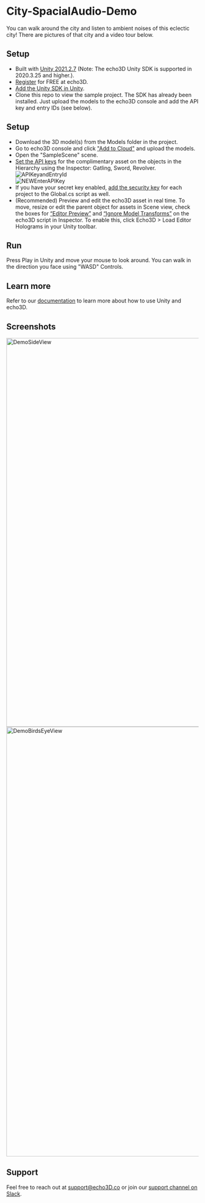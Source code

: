 # City-SpacialAudio-Demo

You can walk around the city and listen to ambient noises of this eclectic city! There are pictures of that city and a video tour below.

## Setup
* Built with [Unity 2021.2.7](https://unity3d.com/get-unity/download/archive) (Note: The echo3D Unity SDK is supported in 2020.3.25 and higher.).
* [Register](https://www.echo3d.com/signup?utm_term={keyword}&utm_campaign=weapons_tutorial&utm_source=medium&utm_medium=blog) for FREE at echo3D.
* [Add the Unity SDK in Unity](https://docs.echo3d.com/unity/installation).
* Clone this repo to view the sample project. The SDK has already been installed. Just upload the models to the echo3D console and add the API key and entry IDs (see below).

## Setup
* Download the 3D model(s) from the Models folder in the project.
* Go to echo3D console and click ["Add to Cloud"](https://docs.echo3d.co/quickstart/add-a-3d-model) and upload the models.
* Open the "SampleScene" scene.
* [Set the API keys](https://docs.echo3d.co/quickstart/access-the-console) for the complimentary asset on the objects in the Hierarchy using the Inspector: Gatling, Sword, Revolver.
<br>![APIKeyandEntryId](https://user-images.githubusercontent.com/99516371/233753895-f131b565-3a5a-4e18-862f-a6017b29f315.png)<br>
![NEWEnterAPIKey](https://user-images.githubusercontent.com/99516371/233753903-247c4b30-7b19-4810-9d39-ecfbfe161791.gif)
* If you have your secret key enabled, [add the security key](https://docs.echo3d.co/web-console/deliver-pages/security-page) for each project to the Global.cs script as well.
* (Recommended) Preview and edit the echo3D asset in real time.
To move, resize or edit the parent object for assets in Scene view, check the boxes for [“Editor Preview”](https://docs.echo3d.com/unity/hologram-script-settings#experimental-editor-preview) and [“Ignore Model Transforms”](https://docs.echo3d.com/unity/hologram-script-settings#ignore-model-transforms) on the echo3D script in Inspector. 
To enable this, click Echo3D > Load Editor Holograms in your Unity toolbar. 

## Run
Press Play in Unity and move your mouse to look around. You can walk in the direction you face using "WASD" Controls.

## Learn more
Refer to our [documentation](https://docs.echo3D.co/unity/) to learn more about how to use Unity and echo3D.

## Screenshots
<img width="1016" alt="DemoSideView" src="https://github.com/MaxGreenspan/City-SpacialAudio-Demo/assets/68398901/1b67a3f7-1b20-4bd5-b996-472da929a5ab">
<img width="1123" alt="DemoBirdsEyeView" src="https://github.com/MaxGreenspan/City-SpacialAudio-Demo/assets/68398901/5be6f635-24fa-40bd-ae00-4f85ffee2be0">



## Support
Feel free to reach out at [support@echo3D.co](mailto:support@echo3D.co) or join our [support channel on Slack](https://go.echo3D.co/join). 
